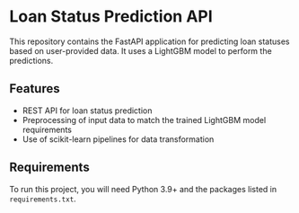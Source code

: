# Loan Status Prediction API

This repository contains the FastAPI application for predicting loan statuses based on user-provided data. It uses a LightGBM model to perform the predictions.

## Features

- REST API for loan status prediction
- Preprocessing of input data to match the trained LightGBM model requirements
- Use of scikit-learn pipelines for data transformation

## Requirements

To run this project, you will need Python 3.9+ and the packages listed in `requirements.txt`.